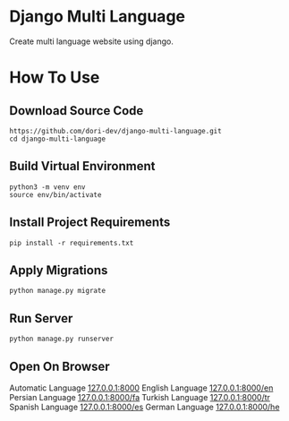 # Django Multi Language

Create multi language website using django.

# How To Use

## Download Source Code

```
https://github.com/dori-dev/django-multi-language.git
cd django-multi-language
```

## Build Virtual Environment

```
python3 -m venv env
source env/bin/activate
```

## Install Project Requirements

```
pip install -r requirements.txt
```

## Apply Migrations

```
python manage.py migrate
```

## Run Server

```
python manage.py runserver
```

## Open On Browser

Automatic Language [127.0.0.1:8000](https://127.0.0.1:8000)
English Language [127.0.0.1:8000/en](https://127.0.0.1:8000/en)
Persian Language [127.0.0.1:8000/fa](https://127.0.0.1:8000/fa)
Turkish Language [127.0.0.1:8000/tr](https://127.0.0.1:8000/tr)
Spanish Language [127.0.0.1:8000/es](https://127.0.0.1:8000/es)
German Language [127.0.0.1:8000/he](https://127.0.0.1:8000/he)
